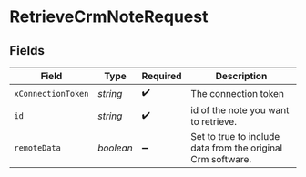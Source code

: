 # RetrieveCrmNoteRequest


## Fields

| Field                                                       | Type                                                        | Required                                                    | Description                                                 |
| ----------------------------------------------------------- | ----------------------------------------------------------- | ----------------------------------------------------------- | ----------------------------------------------------------- |
| `xConnectionToken`                                          | *string*                                                    | :heavy_check_mark:                                          | The connection token                                        |
| `id`                                                        | *string*                                                    | :heavy_check_mark:                                          | id of the note you want to retrieve.                        |
| `remoteData`                                                | *boolean*                                                   | :heavy_minus_sign:                                          | Set to true to include data from the original Crm software. |